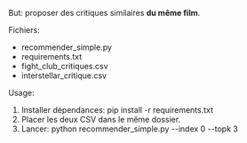 
But: proposer des critiques similaires **du même film**.

Fichiers:
- recommender_simple.py
- requirements.txt
- fight_club_critiques.csv
- interstellar_critique.csv

Usage:
1. Installer dépendances:
   pip install -r requirements.txt
2. Placer les deux CSV dans le même dossier.
3. Lancer:
   python recommender_simple.py --index 0 --topk 3


